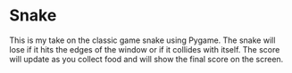 # Snake
This is my take on the classic game snake using Pygame. The snake will lose if it hits the edges of the window or if it collides with itself. The score will update as you collect food and will show the final score on the screen.
